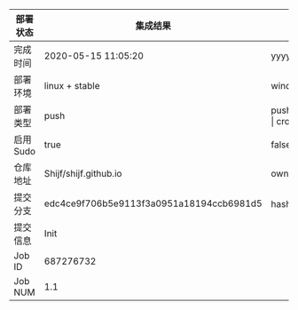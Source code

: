 部署状态 | 集成结果 | 参考值
---|---|---
完成时间 | 2020-05-15 11:05:20 | yyyy-mm-dd hh:mm:ss
部署环境 | linux + stable | window \| linux + stable
部署类型 | push | push \| pull_request \| api \| cron
启用Sudo | true | false \| true
仓库地址 | Shijf/shijf.github.io | owner_name/repo_name
提交分支 | edc4ce9f706b5e9113f3a0951a18194ccb6981d5 | hash 16位
提交信息 | Init |
Job ID   | 687276732 |
Job NUM  | 1.1 |
